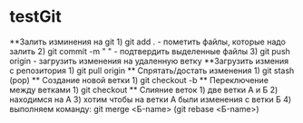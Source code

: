 # testGit
**Залить изминения на git 
    1) git add . - пометить файлы, которые надо залить
    2) git commit -m " " - подтвердить выделенные файлы
    3) git push origin <branch-name> - загрузить изменения на удаленную ветку
**Загрузить измения с репозитория 
    1) git pull origin <branch-name>
** Спрятать/достать изменения
    1) git stash (pop)
** Создание новой ветки 
    1) git checkout -b <branch-name>
** Переключение между ветками
    1) git checkout <branch-name>
** Слияние веток 
    1) две ветки А и Б
    2) находимся на А
    3) хотим чтобы на ветки А были изменения с ветки Б
    4) выполняем команду: git merge <Б-name> (git rebase <Б-name>)
